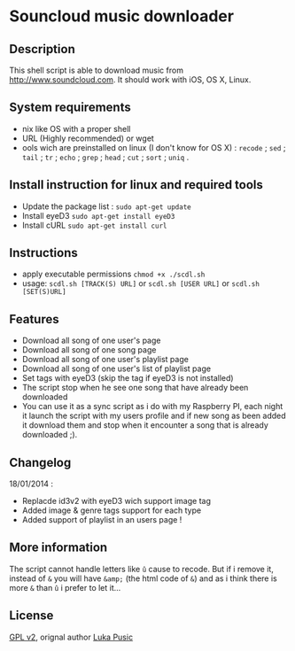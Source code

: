 Souncloud music downloader
==============

Description
--------------
This shell script is able to download music from http://www.soundcloud.com.
It should work with iOS, OS X, Linux.

System requirements
--------------
* nix like OS with a proper shell
* URL (Highly recommended) or wget
* ools wich are preinstalled on linux (I don't know  for OS X) : `recode` ; `sed` ; `tail` ; `tr` ; `echo` ; `grep` ; `head` ; `cut` ; `sort` ; `uniq` .


Install instruction for linux and required tools
--------------
* Update the package list : `sudo apt-get update`
* Install eyeD3 `sudo apt-get install eyeD3`
* Install cURL `sudo apt-get install curl`

Instructions
--------------
* apply executable permissions `chmod +x ./scdl.sh`
* usage: `scdl.sh [TRACK(S) URL]` or `scdl.sh [USER URL]` or `scdl.sh [SET(S)URL]`

Features
--------------
* Download all song of one user's page
* Download all song of one song page
* Download all song of one user's playlist page
* Download all song of one user's list of playlist page
* Set tags with eyeD3 (skip the tag if eyeD3 is not installed)
* The script stop when he see one song that have already been downloaded
* You can use it as a sync script as i do with my Raspberry PI, each night it launch the script with my users profile and if new song as been added it download them and stop when it encounter a song that is already downloaded ;).

Changelog
--------------
18/01/2014 :
* Replacde id3v2 with eyeD3 wich support image tag
* Added image & genre tags support for each type 
* Added support of playlist in an users page !

More information
--------------
The script cannot handle letters like `û` cause to recode. But if i remove it, instead of `&` you will have `&amp;` (the html code of `&`) and as i think there is more `&` than `û` i prefer to let it...

License
--------------
[GPL v2](https://www.gnu.org/licenses/gpl-2.0.txt), orignal author [Luka Pusic](http://pusic.si)
